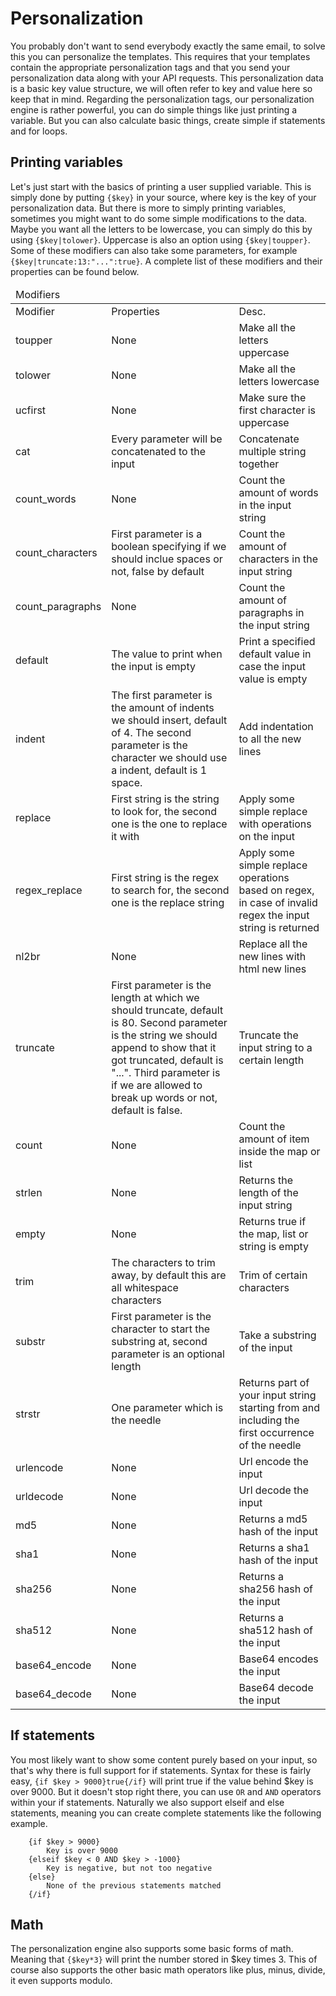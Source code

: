 # Personalization

You probably don't want to send everybody exactly the same email, to solve this
you can personalize the templates. This requires that your templates contain the
appropriate personalization tags and that you send your personalization data along
with your API requests. This personalization data is a basic key value structure,
we will often refer to key and value here so keep that in mind. Regarding the
personalization tags, our personalization engine is rather powerful, you can do
simple things like just printing a variable. But you can also calculate basic things,
create simple if statements and for loops.

## Printing variables

Let's just start with the basics of printing a user supplied variable. This is
simply done by putting ```{$key}``` in your source, where key is the key of your
personalization data. But there is more to simply printing variables, sometimes
you might want to do some simple modifications to the data. Maybe you want all
the letters to be lowercase, you can simply do this by using ```{$key|tolower}```.
Uppercase is also an option using ```{$key|toupper}```. Some of these modifiers
can also take some parameters, for example ```{$key|truncate:13:"...":true}```.
A complete list of these modifiers and their properties can be found below.

<table class="info">
    <thead>
        <tr>
            <td colspan="3">Modifiers</td>
        </tr>
    </thead>
    <tbody>
        <tr class="thead">
            <td>Modifier</td>
            <td>Properties</td>
            <td>Desc.</td>
        </tr>
        <tr>
            <td>toupper</td>
            <td>None</td>
            <td>Make all the letters uppercase</td>
        </tr>
        <tr>
            <td>tolower</td>
            <td>None</td>
            <td>Make all the letters lowercase</td>
        </tr>
        <tr>
            <td>ucfirst</td>
            <td>None</td>
            <td>Make sure the first character is uppercase</td>
        </tr>
        <tr>
            <td>cat</td>
            <td>Every parameter will be concatenated to the input</td>
            <td>Concatenate multiple string together</td>
        </tr>
        <tr>
            <td>count_words</td>
            <td>None</td>
            <td>Count the amount of words in the input string</td>
        </tr>
        <tr>
            <td>count_characters</td>
            <td>First parameter is a boolean specifying if we should inclue spaces or not, false by default</td>
            <td>Count the amount of characters in the input string</td>
        </tr>
        <tr>
            <td>count_paragraphs</td>
            <td>None</td>
            <td>Count the amount of paragraphs in the input string</td>
        </tr>
        <tr>
            <td>default</td>
            <td>The value to print when the input is empty</td>
            <td>Print a specified default value in case the input value is empty</td>
        </tr>
        <tr>
            <td>indent</td>
            <td>The first parameter is the amount of indents we should insert, default of 4.
                The second parameter is the character we should use a indent, default is 1 space.</td>
            <td>Add indentation to all the new lines</td>
        </tr>
        <tr>
            <td>replace</td>
            <td>First string is the string to look for, the second one is the one to replace it with</td>
            <td>Apply some simple replace with operations on the input</td>
        </tr>
        <tr>
            <td>regex_replace</td>
            <td>First string is the regex to search for, the second one is the replace string</td>
            <td>Apply some simple replace operations based on regex, in case of invalid regex the input string is returned</td>
        </tr>
        <tr>
            <td>nl2br</td>
            <td>None</td>
            <td>Replace all the new lines with html new lines</td>
        </tr>
        <tr>
            <td>truncate</td>
            <td>First parameter is the length at which we should truncate, default is 80.
                Second parameter is the string we should append to show that it got truncated, default is "...".
                Third parameter is if we are allowed to break up words or not, default is false.</td>
            <td>Truncate the input string to a certain length</td>
        </tr>
        <tr>
            <td>count</td>
            <td>None</td>
            <td>Count the amount of item inside the map or list</td>
        </tr>
        <tr>
            <td>strlen</td>
            <td>None</td>
            <td>Returns the length of the input string</td>
        </tr>
        <tr>
            <td>empty</td>
            <td>None</td>
            <td>Returns true if the map, list or string is empty</td>
        </tr>
        <tr>
            <td>trim</td>
            <td>The characters to trim away, by default this are all whitespace characters</td>
            <td>Trim of certain characters</td>
        </tr>
        <tr>
            <td>substr</td>
            <td>First parameter is the character to start the substring at, second parameter is an optional length</td>
            <td>Take a substring of the input</td>
        </tr>
        <tr>
            <td>strstr</td>
            <td>One parameter which is the needle</td>
            <td>Returns part of your input string starting from and including the first occurrence of the needle</td>
        </tr>
        <tr>
            <td>urlencode</td>
            <td>None</td>
            <td>Url encode the input</td>
        </tr>
        <tr>
            <td>urldecode</td>
            <td>None</td>
            <td>Url decode the input</td>
        </tr>
        <tr>
            <td>md5</td>
            <td>None</td>
            <td>Returns a md5 hash of the input</td>
        </tr>
        <tr>
            <td>sha1</td>
            <td>None</td>
            <td>Returns a sha1 hash of the input</td>
        </tr>
        <tr>
            <td>sha256</td>
            <td>None</td>
            <td>Returns a sha256 hash of the input</td>
        </tr>
        <tr>
            <td>sha512</td>
            <td>None</td>
            <td>Returns a sha512 hash of the input</td>
        </tr>
        <tr>
            <td>base64_encode</td>
            <td>None</td>
            <td>Base64 encodes the input</td>
        </tr>
        <tr>
            <td>base64_decode</td>
            <td>None</td>
            <td>Base64 decode the input</td>
        </tr>
    </tbody>
</table>

## If statements

You most likely want to show some content purely based on your input, so that's
why there is full support for if statements. Syntax for these is fairly easy,
```{if $key > 9000}true{/if}``` will print true if the value behind $key is over
9000. But it doesn't stop right there, you can use ```OR``` and ```AND``` operators
within your if statements. Naturally we also support elseif and else statements,
meaning you can create complete statements like the following example.


````smarty
    {if $key > 9000}
        Key is over 9000
    {elseif $key < 0 AND $key > -1000}
        Key is negative, but not too negative
    {else}
        None of the previous statements matched
    {/if}
````


## Math

The personalization engine also supports some basic forms of math. Meaning that
```{$key*3}``` will print the number stored in $key times 3. This of course also
supports the other basic math operators like plus, minus, divide, it even supports
modulo.
